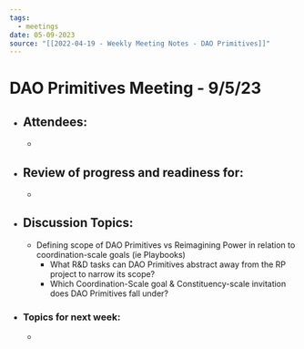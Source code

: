 ```yaml
---
tags:
  - meetings
date: 05-09-2023
source: "[[2022-04-19 - Weekly Meeting Notes - DAO Primitives]]"
---
```


# DAO Primitives Meeting - **9/5/23**

- ## Attendees:
	- 
- ## **Review of progress and readiness for:**
	- 
- ## Discussion Topics:
	- Defining scope of DAO Primitives vs Reimagining Power in relation to coordination-scale goals (ie Playbooks)
		- What R&D tasks can DAO Primitives abstract away from the RP project to narrow its scope?
		- Which Coordination-Scale goal & Constituency-scale invitation does DAO Primitives fall under?
- ### Topics for next week:
	-